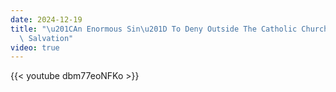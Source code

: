 ```yaml
---
date: 2024-12-19
title: "\u201CAn Enormous Sin\u201D To Deny Outside The Catholic Church There Is No\
  \ Salvation"
video: true
---
```



{{< youtube dbm77eoNFKo >}}
